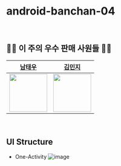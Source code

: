 # android-banchan-04

<br/>

## 🤼‍♂️ 이 주의 우수 판매 사원들 🤼‍♀️
|[남태우](https://github.com/bn-tw2020)|[김민지](https://github.com/rosf73)|
|:----:|:----: 
|<img src="https://avatars.githubusercontent.com/u/66770613?v=4" width="100">|<img src="https://avatars.githubusercontent.com/u/47631768?v=4" width="100">|

<br/>

## UI Structure
- One-Activity
![image](https://user-images.githubusercontent.com/47631768/185745140-a6291b81-839a-4c41-ab81-30beaa2c88e9.png)
